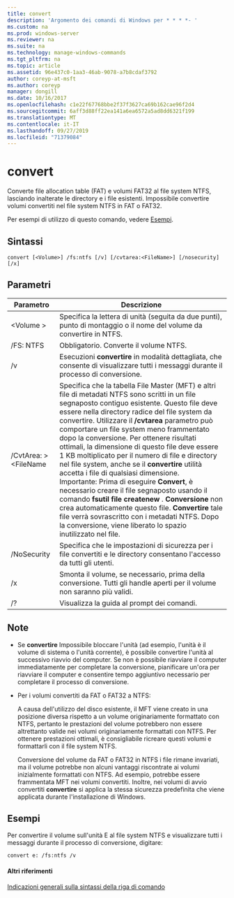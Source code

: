 ```yaml
---
title: convert
description: 'Argomento dei comandi di Windows per * * * *- '
ms.custom: na
ms.prod: windows-server
ms.reviewer: na
ms.suite: na
ms.technology: manage-windows-commands
ms.tgt_pltfrm: na
ms.topic: article
ms.assetid: 96e437c0-1aa3-46ab-9078-a7b8cdaf3792
author: coreyp-at-msft
ms.author: coreyp
manager: dongill
ms.date: 10/16/2017
ms.openlocfilehash: c1e22f67768bbe2f37f3627ca69b162cae96f2d4
ms.sourcegitcommit: 6aff3d88ff22ea141a6ea6572a5ad8dd6321f199
ms.translationtype: MT
ms.contentlocale: it-IT
ms.lasthandoff: 09/27/2019
ms.locfileid: "71379084"
---
```

# <a name="convert"></a>convert



Converte file allocation table (FAT) e volumi FAT32 al file system NTFS, lasciando inalterate le directory e i file esistenti. Impossibile convertire volumi convertiti nel file system NTFS in FAT o FAT32.

Per esempi di utilizzo di questo comando, vedere [Esempi](#BKMK_examples).

## <a name="syntax"></a>Sintassi

```
convert [<Volume>] /fs:ntfs [/v] [/cvtarea:<FileName>] [/nosecurity] [/x]
```

## <a name="parameters"></a>Parametri

|Parametro|Descrizione|
|---------|-----------|
|\<Volume >|Specifica la lettera di unità (seguita da due punti), punto di montaggio o il nome del volume da convertire in NTFS.|
|/FS: NTFS|Obbligatorio. Converte il volume NTFS.|
|/v|Esecuzioni **convertire** in modalità dettagliata, che consente di visualizzare tutti i messaggi durante il processo di conversione.|
|/CvtArea: > \<FileName|Specifica che la tabella File Master (MFT) e altri file di metadati NTFS sono scritti in un file segnaposto contiguo esistente. Questo file deve essere nella directory radice del file system da convertire. Utilizzare il **/cvtarea** parametro può comportare un file system meno frammentato dopo la conversione. Per ottenere risultati ottimali, la dimensione di questo file deve essere 1 KB moltiplicato per il numero di file e directory nel file system, anche se il **convertire** utilità accetta i file di qualsiasi dimensione.</br>Importante: Prima di eseguire **Convert**, è necessario creare il file segnaposto usando il comando **fsutil file createnew** . **Conversione** non crea automaticamente questo file. **Convertire** tale file verrà sovrascritto con i metadati NTFS. Dopo la conversione, viene liberato lo spazio inutilizzato nel file.|
|/NoSecurity|Specifica che le impostazioni di sicurezza per i file convertiti e le directory consentano l'accesso da tutti gli utenti.|
|/x|Smonta il volume, se necessario, prima della conversione. Tutti gli handle aperti per il volume non saranno più validi.|
|/?|Visualizza la guida al prompt dei comandi.|

## <a name="remarks"></a>Note

-   Se **convertire** Impossibile bloccare l'unità (ad esempio, l'unità è il volume di sistema o l'unità corrente), è possibile convertire l'unità al successivo riavvio del computer. Se non è possibile riavviare il computer immediatamente per completare la conversione, pianificare un'ora per riavviare il computer e consentire tempo aggiuntivo necessario per completare il processo di conversione.
-   Per i volumi convertiti da FAT o FAT32 a NTFS:

    A causa dell'utilizzo del disco esistente, il MFT viene creato in una posizione diversa rispetto a un volume originariamente formattato con NTFS, pertanto le prestazioni del volume potrebbero non essere altrettanto valide nei volumi originariamente formattati con NTFS. Per ottenere prestazioni ottimali, è consigliabile ricreare questi volumi e formattarli con il file system NTFS.

    Conversione del volume da FAT o FAT32 in NTFS i file rimane invariati, ma il volume potrebbe non alcuni vantaggi riscontrate ai volumi inizialmente formattati con NTFS. Ad esempio, potrebbe essere frammentata MFT nei volumi convertiti. Inoltre, nei volumi di avvio convertiti **convertire** si applica la stessa sicurezza predefinita che viene applicata durante l'installazione di Windows.

## <a name="BKMK_examples"></a>Esempi

Per convertire il volume sull'unità E al file system NTFS e visualizzare tutti i messaggi durante il processo di conversione, digitare:
```
convert e: /fs:ntfs /v
```

#### <a name="additional-references"></a>Altri riferimenti

[Indicazioni generali sulla sintassi della riga di comando](command-line-syntax-key.md)